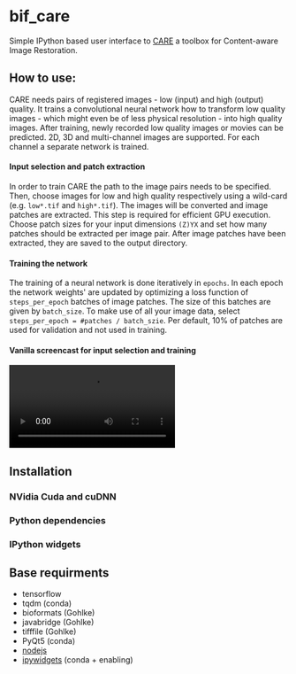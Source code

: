 # bif_care
Simple IPython based user interface to [CARE](http://csbdeep.bioimagecomputing.com/) a toolbox for Content-aware Image Restoration.
## How to use:
CARE needs pairs of registered images - low (input) and high (output) quality. It trains a convolutional neural network how to transform low quality images - which might even be of less physical resolution - into high quality images. After training, newly recorded low quality images or movies can be predicted. 2D, 3D and multi-channel images are supported. For each channel a separate network is trained.

#### Input selection and patch extraction
In order to train CARE the path to the image pairs needs to be specified. Then, choose images for low and high quality respectively using a wild-card (e.g. `low*.tif` and `high*.tif`). The images will be converted and image patches are extracted. This step is required for efficient GPU execution. Choose patch sizes for your input dimensions `(Z)YX` and set how many patches should be extracted per image pair. After image patches have been extracted, they are saved to the output directory. 

#### Training the network
The training of a neural network is done iteratively in `epochs`. In each epoch the network weights' are updated by optimizing a loss function of `steps_per_epoch` batches of image patches. The size of this batches are given by `batch_size`. To make use of all your image data, select `steps_per_epoch = #patches / batch_szie`. Per default, 10% of patches are used for validation and not used in training.

#### Vanilla screencast for input selection and training
![bif_care User interface](vid/bif_care_demo_01.mp4)

## Installation

### NVidia Cuda and cuDNN

### Python dependencies

### IPython widgets




## Base requirments
* tensorflow
* tqdm (conda)
* bioformats (Gohlke)
* javabridge (Gohlke) 
* tifffile (Gohlke) 
* PyQt5 (conda) 
* [nodejs](https://nodejs.org/en/)
* [ipywidgets](https://ipywidgets.readthedocs.io/en/stable/user_install.html) (conda + enabling)


